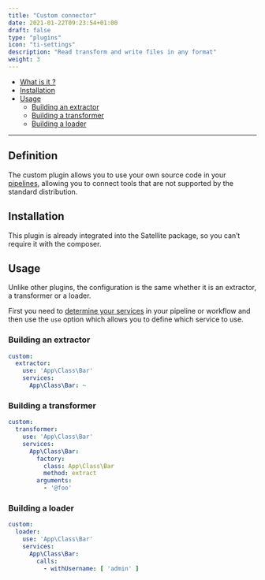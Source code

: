 ```yaml
---
title: "Custom connector"
date: 2021-01-22T09:23:54+01:00
draft: false
type: "plugins"
icon: "ti-settings"
description: "Read transform and write files in any format"
weight: 3
---
```


- [What is it ?](#what-is-it-)
- [Installation](#installation)
- [Usage](#usage)
  - [Building an extractor](#building-an-extractor)
  - [Building a transformer](#building-a-transformer)
  - [Building a loader](#building-a-loader)
---

## Definition

The custom plugin allows you to use your own source code in your [pipelines](https://php-etl.github.io/documentation/components/pipeline/),
allowing you to connect tools that are not supported by the standard distribution.

## Installation

This plugin is already integrated into the Satellite package, so you can’t require it with the composer.

## Usage

Unlike other plugins, the configuration is the same whether it is an extractor, a transformer or a loader.

First you need to [determine your services](../../feature/services) in your pipeline or workflow and then use the `use` 
option which allows you to define which service to use.

### Building an extractor

```yaml
custom:
  extractor:
    use: 'App\Class\Bar'
    services:
      App\Class\Bar: ~
```

### Building a transformer

```yaml
custom:
  transformer:
    use: 'App\Class\Bar'
    services:
      App\Class\Bar:
        factory: 
          class: App\Class\Bar
          method: extract
        arguments:
          - '@foo'
```

### Building a loader

```yaml
custom:
  loader:
    use: 'App\Class\Bar'
    services:
      App\Class\Bar:
        calls:
          - withUsername: [ 'admin' ]
```
